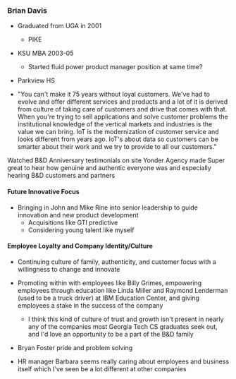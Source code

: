 ### Brian Davis
- Graduated from UGA in 2001
	- PIKE
- KSU MBA 2003-05
	- Started fluid power product manager position at same time?
- Parkview HS

- "You can't make it 75 years without loyal customers. We've had to evolve and offer different services and products and a lot of it is derived from culture of taking care of customers and drive that comes with that. When you're trying to sell applications and solve customer problems the institutional knowledge of the vertical markets and industries is the value we can bring. IoT is the modernization of customer service and looks different from years ago. IoT's about data so customers can be smarter about their work and we try to provide to all our customers."

Watched B&D Anniversary testimonials on site Yonder Agency made
	Super great to hear how genuine and authentic everyone was and especially hearing B&D customers and partners 

#### Future Innovative Focus
- Bringing in John and Mike Rine into senior leadership to guide innovation and new product development
	- Acquisitions like GTI predictive
	- Considering young talent like myself

#### Employee Loyalty and Company Identity/Culture
- Continuing culture of family, authenticity, and customer focus with a willingness to change and innovate
- Promoting within with employees like Billy Grimes, empowering employees through education like Linda Miller and Raymond Lenderman (used to be a truck driver) at IBM Education Center, and giving employees a stake in the success of the company
	- I think this kind of culture of trust and growth isn't present in nearly any of the companies most Georgia Tech CS graduates seek out, and I'd love an opportunity to be a part of the B&D family

- Bryan Foster pride and problem solving
- HR manager Barbara seems really caring about employees and business itself which I've seen be a lot different at other companies